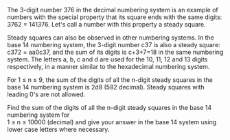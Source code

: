   <p>The 3-digit number 376 in the decimal numbering system is an example of numbers with the special property that its square ends with the same digits: 3762 = 141376. Let's call a number with this property a steady square.</p>    <p>Steady squares can also be observed in other numbering systems. In the base 14 numbering system, the 3-digit number c37 is also a steady square: c372 = aa0c37, and the sum of its digits is c+3+7=18 in the same numbering system. The letters a, b, c and d are used for the 10, 11, 12 and 13 digits respectively, in a manner similar to the hexadecimal numbering system.</p>    <p>For 1 &le; n &le; 9, the sum of the digits of all the n-digit steady squares in the base 14 numbering system is 2d8 (582 decimal). Steady squares with leading 0's are not allowed.</p>    <p>Find the sum of the digits of all the n-digit steady squares in the base 14 numbering system for<br>  1 &le; n &le; 10000 (decimal) and give your answer in the base 14 system using lower case letters where necessary.</p>  